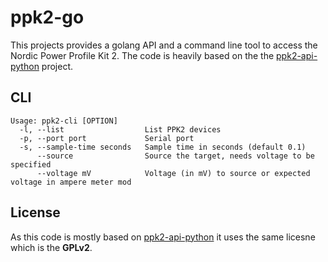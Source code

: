 # ppk2-go

This projects provides a golang API and a command line tool to access the Nordic
Power Profile Kit 2. The code is heavily based on the the
[ppk2-api-python](https://github.com/IRNAS/ppk2-api-python) project.

## CLI

```
Usage: ppk2-cli [OPTION]
  -l, --list                  List PPK2 devices
  -p, --port port             Serial port
  -s, --sample-time seconds   Sample time in seconds (default 0.1)
      --source                Source the target, needs voltage to be specified
      --voltage mV            Voltage (in mV) to source or expected voltage in ampere meter mod
```

## License

As this code is mostly based on
[ppk2-api-python](https://github.com/IRNAS/ppk2-api-python) it uses the same
licesne which is the **GPLv2**.
